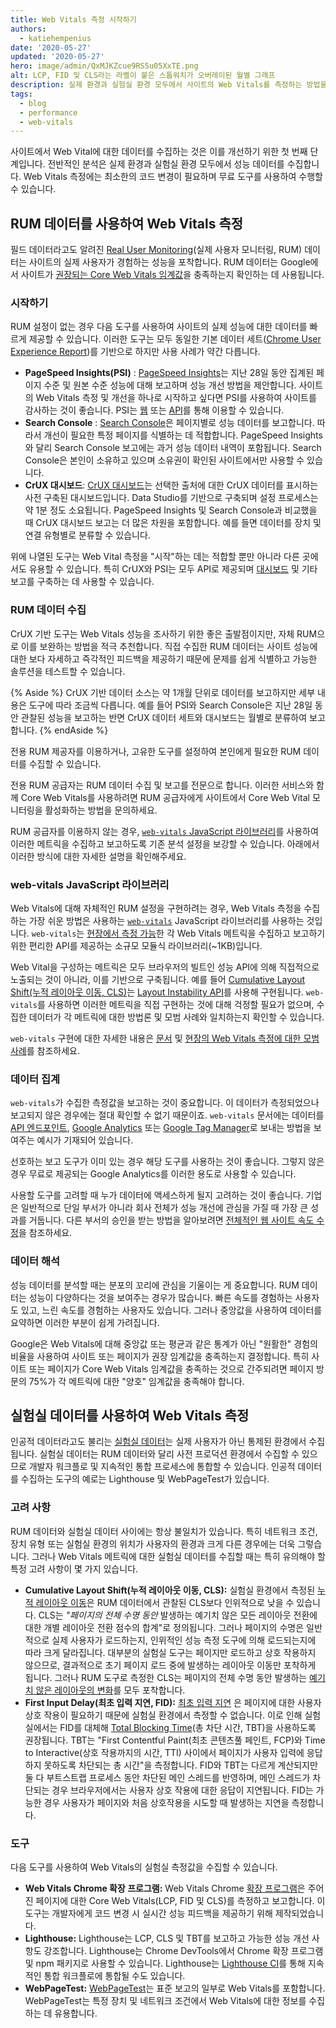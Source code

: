 ```yaml
---
title: Web Vitals 측정 시작하기
authors:
  - katiehempenius
date: '2020-05-27'
updated: '2020-05-27'
hero: image/admin/QxMJKZcue9RS5u05XxTE.png
alt: LCP, FID 및 CLS라는 라벨이 붙은 스톱워치가 오버레이된 월별 그래프
description: 실제 환경과 실험실 환경 모두에서 사이트의 Web Vitals를 측정하는 방법을 알아보세요.
tags:
  - blog
  - performance
  - web-vitals
---
```


사이트에서 Web Vital에 대한 데이터를 수집하는 것은 이를 개선하기 위한 첫 번째 단계입니다. 전반적인 분석은 실제 환경과 실험실 환경 모두에서 성능 데이터를 수집합니다. Web Vitals 측정에는 최소한의 코드 변경이 필요하며 무료 도구를 사용하여 수행할 수 있습니다.

## RUM 데이터를 사용하여 Web Vitals 측정

필드 데이터라고도 알려진 [Real User Monitoring](https://en.wikipedia.org/wiki/Real_user_monitoring)(실제 사용자 모니터링, RUM) 데이터는 사이트의 실제 사용자가 경험하는 성능을 포착합니다. RUM 데이터는 Google에서 사이트가 [권장되는 Core Web Vitals 임계값](/vitals/)을 충족하는지 확인하는 데 사용됩니다.

### 시작하기

RUM 설정이 없는 경우 다음 도구를 사용하여 사이트의 실제 성능에 대한 데이터를 빠르게 제공할 수 있습니다. 이러한 도구는 모두 동일한 기본 데이터 세트([Chrome User Experience Report](https://developers.google.com/web/tools/chrome-user-experience-report))를 기반으로 하지만 사용 사례가 약간 다릅니다.

- **PageSpeed Insights(PSI)** : [PageSpeed Insights](https://developers.google.com/speed/pagespeed/insights/)는 지난 28일 동안 집계된 페이지 수준 및 원본 수준 성능에 대해 보고하며 성능 개선 방법을 제안합니다. 사이트의 Web Vitals 측정 및 개선을 하나로 시작하고 싶다면 PSI를 사용하여 사이트를 감사하는 것이 좋습니다. PSI는 [웹](https://developers.google.com/speed/pagespeed/insights/) 또는 [API](https://developers.google.com/speed/docs/insights/v5/get-started)를 통해 이용할 수 있습니다.
- **Search Console** : [Search Console](https://search.google.com/search-console/welcome)은 페이지별로 성능 데이터를 보고합니다. 따라서 개선이 필요한 특정 페이지를 식별하는 데 적합합니다. PageSpeed Insights와 달리 Search Console 보고에는 과거 성능 데이터 내역이 포함됩니다. Search Console은 본인이 소유하고 있으며 소유권이 확인된 사이트에서만 사용할 수 있습니다.
- **CrUX 대시보드**: [CrUX 대시보드](https://developers.google.com/web/updates/2018/08/chrome-ux-report-dashboard)는 선택한 출처에 대한 CrUX 데이터를 표시하는 사전 구축된 대시보드입니다. Data Studio를 기반으로 구축되며 설정 프로세스는 약 1분 정도 소요됩니다. PageSpeed Insights 및 Search Console과 비교했을 때 CrUX 대시보드 보고는 더 많은 차원을 포함합니다. 예를 들면 데이터를 장치 및 연결 유형별로 분류할 수 있습니다.

위에 나열된 도구는 Web Vital 측정을 "시작"하는 데는 적합할 뿐만 아니라 다른 곳에서도 유용할 수 있습니다. 특히 CrUX와 PSI는 모두 API로 제공되며 [대시보드](https://dev.to/chromiumdev/a-step-by-step-guide-to-monitoring-the-competition-with-the-chrome-ux-report-4k1o) 및 기타 보고를 구축하는 데 사용할 수 있습니다.

### RUM 데이터 수집

CrUX 기반 도구는 Web Vitals 성능을 조사하기 위한 좋은 출발점이지만, 자체 RUM으로 이를 보완하는 방법을 적극 추천합니다. 직접 수집한 RUM 데이터는 사이트 성능에 대한 보다 자세하고 즉각적인 피드백을 제공하기 때문에 문제를 쉽게 식별하고 가능한 솔루션을 테스트할 수 있습니다.

{% Aside %} CrUX 기반 데이터 소스는 약 1개월 단위로 데이터를 보고하지만 세부 내용은 도구에 따라 조금씩 다릅니다. 예를 들어 PSI와 Search Console은 지난 28일 동안 관찰된 성능을 보고하는 반면 CrUX 데이터 세트와 대시보드는 월별로 분류하여 보고합니다. {% endAside %}

전용 RUM 제공자를 이용하거나, 고유한 도구를 설정하여 본인에게 필요한 RUM 데이터를 수집할 수 있습니다.

전용 RUM 공급자는 RUM 데이터 수집 및 보고를 전문으로 합니다. 이러한 서비스와 함께 Core Web Vitals를 사용하려면 RUM 공급자에게 사이트에서 Core Web Vital 모니터링을 활성화하는 방법을 문의하세요.

RUM 공급자를 이용하지 않는 경우, [`web-vitals` JavaScript 라이브러리](https://github.com/GoogleChrome/web-vitals)를 사용하여 이러한 메트릭을 수집하고 보고하도록 기존 분석 설정을 보강할 수 있습니다. 아래에서 이러한 방식에 대한 자세한 설명을 확인해주세요.

### web-vitals JavaScript 라이브러리

Web Vitals에 대해 자체적인 RUM 설정을 구현하려는 경우, Web Vitals 측정을 수집하는 가장 쉬운 방법은 사용하는 [`web-vitals`](https://github.com/GoogleChrome/web-vitals) JavaScript 라이브러리를 사용하는 것입니다. `web-vitals`는 [현장에서 측정 가능](/user-centric-performance-metrics/#in-the-field)한 각 Web Vitals 메트릭을 수집하고 보고하기 위한 편리한 API를 제공하는 소규모 모듈식 라이브러리(~1KB)입니다.

Web Vital을 구성하는 메트릭은 모두 브라우저의 빌트인 성능 API에 의해 직접적으로 노출되는 것이 아니라, 이를 기반으로 구축됩니다. 예를 들어 [Cumulative Layout Shift(누적 레이아웃 이동, CLS)](/cls/)는 [Layout Instability API](https://wicg.github.io/layout-instability/)를 사용해 구현됩니다. `web-vitals`를 사용하면 이러한 메트릭을 직접 구현하는 것에 대해 걱정할 필요가 없으며, 수집한 데이터가 각 메트릭에 대한 방법론 및 모범 사례와 일치하는지 확인할 수 있습니다.

`web-vitals` 구현에 대한 자세한 내용은 [문서](https://github.com/GoogleChrome/web-vitals) 및 [현장의 Web Vitals 측정에 대한 모범 사례](/vitals-field-measurement-best-practices/)를 참조하세요.

### 데이터 집계

`web-vitals`가 수집한 측정값을 보고하는 것이 중요합니다. 이 데이터가 측정되었으나 보고되지 않은 경우에는 절대 확인할 수 없기 때문이죠. `web-vitals` 문서에는 데이터를 [API 엔드포인트](https://github.com/GoogleChrome/web-vitals#send-the-results-to-an-analytics-endpoint), [Google Analytics](https://github.com/GoogleChrome/web-vitals#send-the-results-to-google-analytics) 또는 [Google Tag Manager](https://github.com/GoogleChrome/web-vitals#send-the-results-to-google-tag-manager)로 보내는 방법을 보여주는 예시가 기재되어 있습니다.

선호하는 보고 도구가 이미 있는 경우 해당 도구를 사용하는 것이 좋습니다. 그렇지 않은 경우 무료로 제공되는 Google Analytics를 이러한 용도로 사용할 수 있습니다.

사용할 도구를 고려할 때 누가 데이터에 액세스하게 될지 고려하는 것이 좋습니다. 기업은 일반적으로 단일 부서가 아니라 회사 전체가 성능 개선에 관심을 가질 때 가장 큰 성과를 거둡니다. 다른 부서의 승인을 받는 방법을 알아보려면 [전체적인 웹 사이트 속도 수정](/fixing-website-speed-cross-functionally/)을 참조하세요.

### 데이터 해석

성능 데이터를 분석할 때는 분포의 꼬리에 관심을 기울이는 게 중요합니다. RUM 데이터는 성능이 다양하다는 것을 보여주는 경우가 많습니다. 빠른 속도를 경험하는 사용자도 있고, 느린 속도를 경험하는 사용자도 있습니다. 그러나 중앙값을 사용하여 데이터를 요약하면 이러한 부분이 쉽게 가려집니다.

Google은 Web Vitals에 대해 중앙값 또는 평균과 같은 통계가 아닌 "원활한" 경험의 비율을 사용하여 사이트 또는 페이지가 권장 임계값을 충족하는지 결정합니다. 특히 사이트 또는 페이지가 Core Web Vitals 임계값을 충족하는 것으로 간주되려면 페이지 방문의 75%가 각 메트릭에 대한 "양호" 임계값을 충족해야 합니다.

## 실험실 데이터를 사용하여 Web Vitals 측정

인공적 데이터라고도 불리는 [실험실 데이터](/user-centric-performance-metrics/#in-the-lab)는 실제 사용자가 아닌 통제된 환경에서 수집됩니다. 실험실 데이터는 RUM 데이터와 달리 사전 프로덕션 환경에서 수집할 수 있으므로 개발자 워크플로 및 지속적인 통합 프로세스에 통합할 수 있습니다. 인공적 데이터를 수집하는 도구의 예로는 Lighthouse 및 WebPageTest가 있습니다.

### 고려 사항

RUM 데이터와 실험실 데이터 사이에는 항상 불일치가 있습니다. 특히 네트워크 조건, 장치 유형 또는 실험실 환경의 위치가 사용자의 환경과 크게 다른 경우에는 더욱 그렇습니다. 그러나 Web Vitals 메트릭에 대한 실험실 데이터를 수집할 때는 특히 유의해야 할 특정 고려 사항이 몇 가지 있습니다.

- **Cumulative Layout Shift(누적 레이아웃 이동, CLS):** 실험실 환경에서 측정된 [누적 레이아웃 이동](/cls/)은 RUM 데이터에서 관찰된 CLS보다 인위적으로 낮을 수 있습니다. CLS는 *"페이지의 전체 수명 동안* 발생하는 예기치 않은 모든 레이아웃 전환에 대한 개별 레이아웃 전환 점수의 합계"로 정의됩니다. 그러나 페이지의 수명은 일반적으로 실제 사용자가 로드하는지, 인위적인 성능 측정 도구에 의해 로드되는지에 따라 크게 달라집니다. 대부분의 실험실 도구는 페이지만 로드하고 상호 작용하지 않으므로, 결과적으로 초기 페이지 로드 중에 발생하는 레이아웃 이동만 포착하게 됩니다. 그러나 RUM 도구로 측정한 CLS는 페이지의 전체 수명 동안 발생하는 [예기치 않은 레이아웃의 변화](/cls/#expected-vs.-unexpected-layout-shifts)를 모두 포착합니다.
- **First Input Delay(최초 입력 지연, FID):** [최초 입력 지연](/fid/) 은 페이지에 대한 사용자 상호 작용이 필요하기 때문에 실험실 환경에서 측정할 수 없습니다. 이로 인해 실험실에서는 FID를 대체해 [Total Blocking Time](/tbt/)(총 차단 시간, TBT)을 사용하도록 권장됩니다. TBT는 "First Contentful Paint(최초 콘텐츠풀 페인트, FCP)와 Time to Interactive(상호 작용까지의 시간, TTI) 사이에서 페이지가 사용자 입력에 응답하지 못하도록 차단되는 총 시간"을 측정합니다. FID와 TBT는 다르게 계산되지만 둘 다 부트스트랩 프로세스 동안 차단된 메인 스레드를 반영하며, 메인 스레드가 차단되는 경우 브라우저에서는 사용자 상호 작용에 대한 응답이 지연됩니다. FID는 가능한 경우 사용자가 페이지와 처음 상호작용을 시도할 때 발생하는 지연을 측정합니다.

### 도구

다음 도구를 사용하여 Web Vitals의 실험실 측정값을 수집할 수 있습니다.

- **Web Vitals Chrome 확장 프로그램:** Web Vitals Chrome [확장 프로그램](https://github.com/GoogleChrome/web-vitals-extension)은 주어진 페이지에 대한 Core Web Vitals(LCP, FID 및 CLS)를 측정하고 보고합니다. 이 도구는 개발자에게 코드 변경 시 실시간 성능 피드백을 제공하기 위해 제작되었습니다.
- **Lighthouse:** Lighthouse는 LCP, CLS 및 TBT를 보고하고 가능한 성능 개선 사항도 강조합니다. Lighthouse는 Chrome DevTools에서 Chrome 확장 프로그램 및 npm 패키지로 사용할 수 있습니다. Lighthouse는 [Lighthouse CI](https://github.com/GoogleChrome/lighthouse-ci)를 통해 지속적인 통합 워크플로에 통합될 수도 있습니다.
- **WebPageTest:** [WebPageTest](https://webpagetest.org/)는 표준 보고의 일부로 Web Vitals를 포함합니다. WebPageTest는 특정 장치 및 네트워크 조건에서 Web Vitals에 대한 정보를 수집하는 데 유용합니다.
